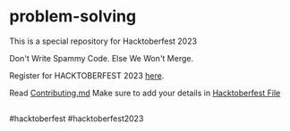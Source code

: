 # problem-solving
This is a special repository for Hacktoberfest 2023

Don't Write Spammy Code. Else We Won't Merge.

Register for HACKTOBERFEST 2023 [here](https://hacktoberfest.digitalocean.com/?utm_medium=email&utm_source=hacktoberfest&utm_campaign=launch_&utm_content=mainlaunch&mkt_tok=MTEzLURUTi0yNjYAAAF_0PadFYwKNeSHPKmywvDzhJq3mELDHlokj2AGoLQPQUgIQTeP_wGu8cbMzyHy-bIsf6mkNXHUxqrfLTtqFkuEQTRBpVevbUK9REz30h7x).

Read [Contributing.md]()
Make sure to add your details in [Hacktoberfest File]()

##
#hacktoberfest
#hacktoberfest2023
